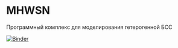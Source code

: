 # MHWSN
Программный комплекс для моделирования гетерогенной БСС

[![Binder](https://mybinder.org/badge_logo.svg)](https://mybinder.org/v2/gh/nawar-mh/MHWSN/main?labpath=Software_complex_for_simulation_of_heterogeneous_WSN.ipynb)
